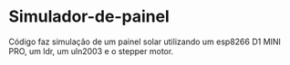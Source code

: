 # Simulador-de-painel
Código faz simulação de um painel solar utilizando um esp8266 D1 MINI PRO, um ldr, um uln2003 e o stepper motor.
